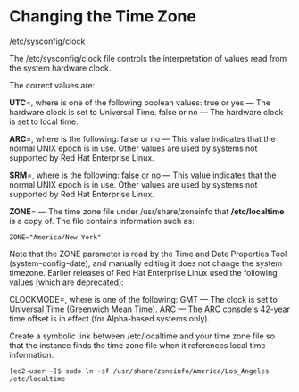 # Changing the Time Zone

/etc/sysconfig/clock

The /etc/sysconfig/clock file controls the interpretation of values read from the system hardware clock.

The correct values are:

**UTC**=<value>, where <value> is one of the following boolean values:
true or yes — The hardware clock is set to Universal Time.
false or no — The hardware clock is set to local time.

**ARC**=<value>, where <value> is the following:
false or no — This value indicates that the normal UNIX epoch is in use. Other values are used by systems not supported by Red Hat Enterprise Linux.

**SRM**=<value>, where <value> is the following:
false or no — This value indicates that the normal UNIX epoch is in use. Other values are used by systems not supported by Red Hat Enterprise Linux.

**ZONE**=<filename> — The time zone file under /usr/share/zoneinfo that **/etc/localtime** is a copy of. The file contains information such as:
```
ZONE="America/New York"
```
Note that the ZONE parameter is read by the Time and Date Properties Tool (system-config-date), and manually editing it does not change the system timezone.
Earlier releases of Red Hat Enterprise Linux used the following values (which are deprecated):

CLOCKMODE=<value>, where <value> is one of the following:
GMT — The clock is set to Universal Time (Greenwich Mean Time).
ARC — The ARC console's 42-year time offset is in effect (for Alpha-based systems only).

Create a symbolic link between /etc/localtime and your time zone file so that the instance finds the time zone file when it references local time information.

```
[ec2-user ~]$ sudo ln -sf /usr/share/zoneinfo/America/Los_Angeles /etc/localtime
```